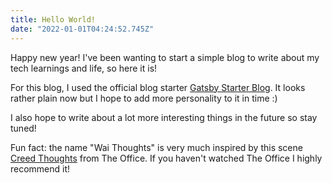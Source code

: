 ```yaml
---
title: Hello World!
date: "2022-01-01T04:24:52.745Z"
---
```


Happy new year! I've been wanting to start a simple blog to write about my tech learnings and life, so here it is!

For this blog, I used the official blog starter [Gatsby Starter Blog](https://www.gatsbyjs.com/starters/gatsbyjs/gatsby-starter-blog).
It looks rather plain now but I hope to add more personality to it in time :)

I also hope to write about a lot more interesting things in the future so stay tuned!

Fun fact: the name "Wai Thoughts" is very much inspired by this scene [Creed Thoughts](https://www.youtube.com/watch?v=1e5td7-Bpvc&ab_channel=JoshuaSteubing) from The Office. If you haven't watched The Office I highly recommend it!
